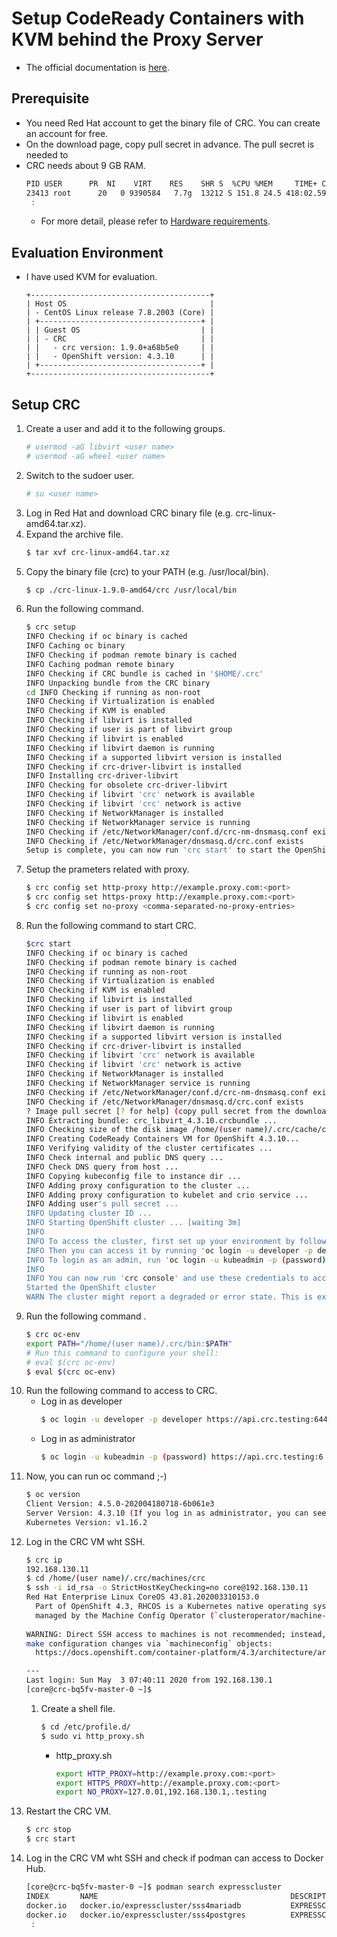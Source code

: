 # Setup CodeReady Containers with KVM behind the Proxy Server
- The official documentation is [here](https://code-ready.github.io/crc/).

## Prerequisite
- You need Red Hat account to get the binary file of CRC. You can create an account for free.
- On the download page, copy pull secret in advance. The pull secret is needed to
- CRC needs about 9 GB RAM.
  ```sh
  PID USER      PR  NI    VIRT    RES    SHR S  %CPU %MEM     TIME+ COMMAND
  23413 root      20   0 9390584   7.7g  13212 S 151.8 24.5 418:02.59 qemu-kvm
   :
  ```
  - For more detail, please refer to [Hardware requirements](https://code-ready.github.io/crc/#minimum-system-requirements-hardware_gsg).

## Evaluation Environment
- I have used KVM for evaluation.
  ```
  +----------------------------------------+
  | Host OS                                |
  | - CentOS Linux release 7.8.2003 (Core) |
  | +------------------------------------+ | 
  | | Guest OS                           | |
  | | - CRC                              | |
  | |   - crc version: 1.9.0+a68b5e0     | |
  | |   - OpenShift version: 4.3.10      | |
  | +------------------------------------+ |
  +----------------------------------------+
  ```

## Setup CRC
1. Create a user and add it to the following groups.
   ```sh
   # usermod -aG libvirt <user name>
   # usermod -aG wheel <user name>
   ```
1. Switch to the sudoer user.
   ```sh
   # su <user name>
   ```
1. Log in Red Hat and download CRC binary file (e.g. crc-linux-amd64.tar.xz).
1. Expand the archive file.
   ```sh
   $ tar xvf crc-linux-amd64.tar.xz
   ```
1. Copy the binary file (crc) to your PATH (e.g. /usr/local/bin).
   ```sh
   $ cp ./crc-linux-1.9.0-amd64/crc /usr/local/bin
   ```
1. Run the following command.
   ```sh
   $ crc setup
   INFO Checking if oc binary is cached
   INFO Caching oc binary
   INFO Checking if podman remote binary is cached
   INFO Caching podman remote binary
   INFO Checking if CRC bundle is cached in '$HOME/.crc'
   INFO Unpacking bundle from the CRC binary
   cd INFO Checking if running as non-root
   INFO Checking if Virtualization is enabled
   INFO Checking if KVM is enabled
   INFO Checking if libvirt is installed
   INFO Checking if user is part of libvirt group
   INFO Checking if libvirt is enabled
   INFO Checking if libvirt daemon is running
   INFO Checking if a supported libvirt version is installed
   INFO Checking if crc-driver-libvirt is installed
   INFO Installing crc-driver-libvirt
   INFO Checking for obsolete crc-driver-libvirt
   INFO Checking if libvirt 'crc' network is available
   INFO Checking if libvirt 'crc' network is active
   INFO Checking if NetworkManager is installed
   INFO Checking if NetworkManager service is running
   INFO Checking if /etc/NetworkManager/conf.d/crc-nm-dnsmasq.conf exists
   INFO Checking if /etc/NetworkManager/dnsmasq.d/crc.conf exists
   Setup is complete, you can now run 'crc start' to start the OpenShift cluster
   ```
1. Setup the prameters related with proxy.
   ```sh
   $ crc config set http-proxy http://example.proxy.com:<port>
   $ crc config set https-proxy http://example.proxy.com:<port>
   $ crc config set no-proxy <comma-separated-no-proxy-entries>
   ```
1. Run the following command to start CRC.
   ```sh
   $crc start
   INFO Checking if oc binary is cached
   INFO Checking if podman remote binary is cached
   INFO Checking if running as non-root
   INFO Checking if Virtualization is enabled
   INFO Checking if KVM is enabled
   INFO Checking if libvirt is installed
   INFO Checking if user is part of libvirt group
   INFO Checking if libvirt is enabled
   INFO Checking if libvirt daemon is running
   INFO Checking if a supported libvirt version is installed
   INFO Checking if crc-driver-libvirt is installed
   INFO Checking if libvirt 'crc' network is available
   INFO Checking if libvirt 'crc' network is active
   INFO Checking if NetworkManager is installed
   INFO Checking if NetworkManager service is running
   INFO Checking if /etc/NetworkManager/conf.d/crc-nm-dnsmasq.conf exists
   INFO Checking if /etc/NetworkManager/dnsmasq.d/crc.conf exists
   ? Image pull secret [? for help] (copy pull secret from the download page and paste it) 
   INFO Extracting bundle: crc_libvirt_4.3.10.crcbundle ...
   INFO Checking size of the disk image /home/(user name)/.crc/cache/crc_libvirt_4.3.10/crc.qcow2 ...
   INFO Creating CodeReady Containers VM for OpenShift 4.3.10...
   INFO Verifying validity of the cluster certificates ...
   INFO Check internal and public DNS query ...
   INFO Check DNS query from host ...
   INFO Copying kubeconfig file to instance dir ...
   INFO Adding proxy configuration to the cluster ...
   INFO Adding proxy configuration to kubelet and crio service ...
   INFO Adding user's pull secret ...
   INFO Updating cluster ID ...
   INFO Starting OpenShift cluster ... [waiting 3m]
   INFO
   INFO To access the cluster, first set up your environment by following 'crc oc-env' instructions
   INFO Then you can access it by running 'oc login -u developer -p developer https://api.crc.testing:6443'
   INFO To login as an admin, run 'oc login -u kubeadmin -p (password) https://api.crc.testing:6443'
   INFO
   INFO You can now run 'crc console' and use these credentials to access the OpenShift web console
   Started the OpenShift cluster
   WARN The cluster might report a degraded or error state. This is expected since several operators have bee   n disabled to lower the resource usage. For more information, please consult the documentation
   ```
1. Run the following command .
   ```sh
   $ crc oc-env
   export PATH="/home/(user name)/.crc/bin:$PATH"
   # Run this command to configure your shell:
   # eval $(crc oc-env)
   $ eval $(crc oc-env)
   ```
1. Run the following command to access to CRC.
   - Log in as developer
     ```sh
     $ oc login -u developer -p developer https://api.crc.testing:6443
     ```
   - Log in as administrator
     ```sh
     $ oc login -u kubeadmin -p (password) https://api.crc.testing:6   443
     ```
1. Now, you can run oc command ;-)
   ```sh
   $ oc version
   Client Version: 4.5.0-202004180718-6b061e3
   Server Version: 4.3.10 (If you log in as administrator, you can see it.)
   Kubernetes Version: v1.16.2
   ```
1. Log in the CRC VM wht SSH.
   ```sh
   $ crc ip
   192.168.130.11
   $ cd /home/(user name)/.crc/machines/crc
   $ ssh -i id_rsa -o StrictHostKeyChecking=no core@192.168.130.11
   Red Hat Enterprise Linux CoreOS 43.81.202003310153.0
     Part of OpenShift 4.3, RHCOS is a Kubernetes native operating system
     managed by the Machine Config Operator (`clusteroperator/machine-config`).
     
   WARNING: Direct SSH access to machines is not recommended; instead,
   make configuration changes via `machineconfig` objects:
     https://docs.openshift.com/container-platform/4.3/architecture/architecture-rhcos.html
   
   ---
   Last login: Sun May  3 07:40:11 2020 from 192.168.130.1
   [core@crc-bq5fv-master-0 ~]$
   ```
   1. Create a shell file.
      ```sh
      $ cd /etc/profile.d/
      $ sudo vi http_proxy.sh
      ```
      - http_proxy.sh
        ```sh
        export HTTP_PROXY=http://example.proxy.com:<port>
        export HTTPS_PROXY=http://example.proxy.com:<port>
        export NO_PROXY=127.0.01,192.168.130.1,.testing
        ```
1. Restart the CRC VM.
   ```sh
   $ crc stop
   $ crc start
   ```
1. Log in the CRC VM wht SSH and check if podman can access to Docker Hub.
   ```sh
   [core@crc-bq5fv-master-0 ~]$ podman search expresscluster
   INDEX       NAME                                           DESCRIPTION                                       STARS   OFFICIAL   AUTOMATED
   docker.io   docker.io/expresscluster/sss4mariadb           EXPRESSCLUSTER X SingleServerSafe container ...   0
   docker.io   docker.io/expresscluster/sss4postgres          EXPRESSCLUSTER X SingleServerSafe container ...   0
    :
   ```
